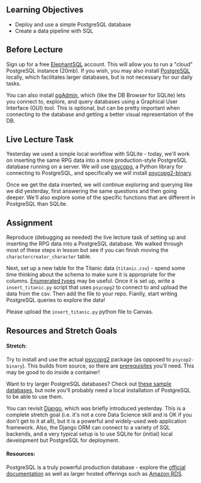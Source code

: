 ## **Learning Objectives**
* Deploy and use a simple PostgreSQL database
* Create a data pipeline with SQL

## **Before Lecture**
Sign up for a free [ElephantSQL](https://www.elephantsql.com/) account. This will allow you to run a "cloud" PostgreSQL instance (20mb). If you wish, you may also install [PostgreSQL](https://www.postgresql.org/) locally, which facilitates larger databases, but is not necessary for our daily tasks.

You can also install [pgAdmin](https://www.pgadmin.org/), which (like the DB Browser for SQLite) lets you connect to, explore, and query databases using a Graphical User Interface (GUI) tool. This is optional, but can be pretty important when connecting to the database and getting a better visual representation of the DB.


## **Live Lecture Task**
Yesterday we used a simple local workflow with SQLite - today, we'll work on inserting the same RPG data into a more production-style PostgreSQL database running on a server. We will use [psycopg](http://initd.org/psycopg/), a Python library for connecting to PostgreSQL, and specifically we will install [psycopg2-binary](https://pypi.org/project/psycopg2-binary/).

Once we get the data inserted, we will continue exploring and querying like we did  yesterday, first answering the same questions and then going deeper. We'll also explore some of the specific functions that are different in PostgreSQL than SQLite.


## Assignment

Reproduce (debugging as needed) the live lecture task of setting up and
inserting the RPG data into a PostgreSQL database. We walked through most of these
steps in lesson but see if you can finish moving the `charactercreator_character` table.

Next, set up a new table for the Titanic data (`titanic.csv`) - spend some time
thinking about the schema to make sure it is appropriate for the columns.
[Enumerated types](https://www.postgresql.org/docs/9.1/datatype-enum.html) may
be useful. Once it is set up, write a `insert_titanic.py` script that uses
`psycopg2` to connect to and upload the data from the csv. Then add the file to
your repo. Fianlly, start writing PostgreSQL queries to explore the data!

Please upload the `insert_titanic.py` python file to Canvas.
 
## Resources and Stretch Goals

#### Stretch: 
Try to install and use the actual [psycopg2](https://pypi.org/project/psycopg2/)
package (as opposed to `psycop2-binary`). This builds from source, so there are
[prerequisites](http://initd.org/psycopg/docs/install.html#install-from-source)
you'll need. This may be good to do inside a container!

Want to try larger PostgreSQL databases? Check out [these sample
databases](https://community.embarcadero.com/article/articles-database/1076-top-3-sample-databases-for-postgresql),
but note you'll probably need a local installation of PostgreSQL to be able to
use them.

You can revisit [Django](https://docs.djangoproject.com/en/2.1/intro/), which was briefly introduced
yesterday. This is a complete stretch goal (i.e. it's not a core Data Science
skill and is OK if you don't get to it at all), but it is a powerful and
widely-used web application framework. Also, the Django ORM can connect to a
variety of SQL backends, and a very typical setup is to use SQLite for (initial)
local development but PostgreSQL for deployment.


#### Resources: 
PostgreSQL is a truly powerful production database - explore the [official
documentation](https://www.postgresql.org/docs/) as well as larger hosted
offerings such as [Amazon RDS](https://aws.amazon.com/rds/postgresql/).
